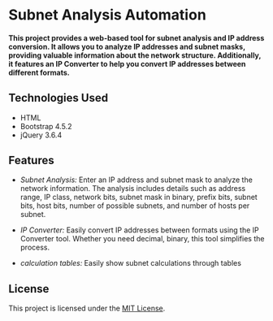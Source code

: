 # Subnet Analysis Automation

#### This project provides a web-based tool for subnet analysis and IP address conversion. It allows you to analyze IP addresses and subnet masks, providing valuable information about the network structure. Additionally, it features an IP Converter to help you convert IP addresses between different formats.

## Technologies Used

- HTML
- Bootstrap 4.5.2
- jQuery 3.6.4



## Features

- *Subnet Analysis:* Enter an IP address and subnet mask to analyze the network information. The analysis includes details such as address range, IP class, network bits, subnet mask in binary, prefix bits, subnet bits, host bits, number of possible subnets, and number of hosts per subnet.

- *IP Converter:* Easily convert IP addresses between formats using the IP Converter tool. Whether you need decimal, binary, this tool simplifies the process.

- *calculation tables:* Easily show subnet calculations through tables

## License

This project is licensed under the [MIT License](LICENSE).